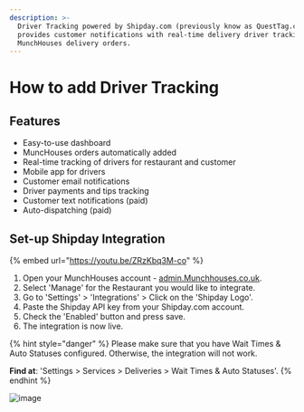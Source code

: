 ```yaml
---
description: >-
  Driver Tracking powered by Shipday.com (previously know as QuestTag.com)
  provides customer notifications with real-time delivery driver tracking for
  MunchHouses delivery orders.
---
```


# How to add Driver Tracking

## Features

* Easy-to-use dashboard
* MuncHouses orders automatically added
* Real-time tracking of drivers for restaurant and customer
* Mobile app for drivers
* Customer email notifications
* Driver payments and tips tracking
* Customer text notifications \(paid\)
* Auto-dispatching \(paid\)

## Set-up Shipday Integration

{% embed url="https://youtu.be/ZRzKbq3M-co" %}

1. Open your MunchHouses account - [admin.Munchhouses.co.uk](https://admin.Munchhouses.co.uk/).
2. Select 'Manage' for the Restaurant you would like to integrate.
3. Go to 'Settings' &gt; 'Integrations' &gt; Click on the 'Shipday Logo'.
4. Paste the Shipday API key from your Shipday.com account.
5. Check the 'Enabled' button and press save.
6. The integration is now live.

{% hint style="danger" %}
Please make sure that you have Wait Times & Auto Statuses configured.  Otherwise, the integration will not work.

**Find at**: 'Settings &gt; Services &gt; Deliveries &gt; Wait Times & Auto Statuses'.
{% endhint %}

![image](https://user-images.githubusercontent.com/68750044/163683044-48e77c1c-fdc3-47cc-8cac-ef47ff51d026.png)

## 



